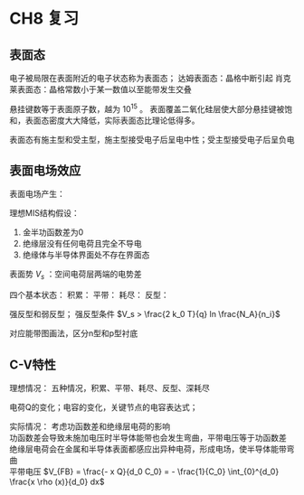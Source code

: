 # CH8 复习

## 表面态
电子被局限在表面附近的电子状态称为表面态；
达姆表面态：晶格中断引起
肖克莱表面态：晶格常数小于某一数值以至能带发生交叠

悬挂键数等于表面原子数，越为 $10^{15}$ 。
表面覆盖二氧化硅层使大部分悬挂键被饱和，表面态密度大大降低，实际表面态比理论低得多。<br>

表面态有施主型和受主型，施主型接受电子后呈电中性；受主型接受电子后呈负电


## 表面电场效应
表面电场产生：


理想MIS结构假设：
1. 金半功函数差为0
1. 绝缘层没有任何电荷且完全不导电
1. 绝缘体与半导体界面处不存在界面态

表面势 $V_s$ ：空间电荷层两端的电势差 <br>

四个基本状态：
积累：
平带：
耗尽：
反型：

强反型和弱反型； 强反型条件 $V_s > \frac{2 k_0 T}{q} ln \frac{N_A}{n_i}$




对应能带图画法，区分n型和p型衬底

## C-V特性
理想情况：
五种情况，积累、平带、耗尽、反型、深耗尽


电荷Q的变化；电容的变化，关键节点的电容表达式；

实际情况：
考虑功函数差和绝缘层电荷的影响 <br>
功函数差会导致未施加电压时半导体能带也会发生弯曲，平带电压等于功函数差 <br>
绝缘层电荷会在金属和半导体表面都感应出异种电荷，形成电场，使半导体能带弯曲 <br>
平带电压 $V_{FB} = \frac{- x Q}{d_0 C_0} = - \frac{1}{C_0} \int_{0}^{d_0} \frac{x \rho (x)}{d_0} dx$ <br>
































